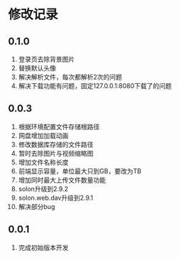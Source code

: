 # 修改记录

## 0.1.0

1. 登录页去除背景图片
2. 替换默认头像
3. 解决解析文件，每次都解析2次的问题
4. 解决下载功能有问题，固定127.0.0.1:8080下载了的问题

## 0.0.3

1. 根据环境配置文件存储根路径
2. 网盘增加加载动画
3. 修改数据库存储的文件路径
4. 暂时去除图片与视频缩略图
5. 增加文件名称长度
6. 前端显示容量，单位最大只到GB，要改为TB
7. 增加同时最大上传文件数量功能
8. solon升级到2.9.2
9. solon.web.dav升级到2.9.1
10. 解决部分bug

## 0.0.1

1. 完成初始版本开发